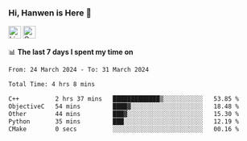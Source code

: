 ### Hi, Hanwen is Here 👋
<p>
	<a href="https://www.linkedin.com/in/liu-hanwen/"><img src="https://img.shields.io/badge/@hanwen-0A66C2?style=flat&logo=LinkedIn&logoColor=white" alt="Linkedin"  height="25px"/></a> 
	<a href="https://scholar.google.com/citations?user=HDF0su0AAAAJ"><img src="https://img.shields.io/badge/scholar-4385FE.svg?&style=plastic&logo=google-scholar&logoColor=white" alt="Google Scholar" height="25px"> </a>
</p>

📊 **The last 7 days I spent my time on** 
<!--START_SECTION:waka-->

```txt
From: 24 March 2024 - To: 31 March 2024

Total Time: 4 hrs 8 mins

C++          2 hrs 37 mins   █████████████▒░░░░░░░░░░░   53.85 %
ObjectiveC   54 mins         ████▓░░░░░░░░░░░░░░░░░░░░   18.48 %
Other        44 mins         ███▓░░░░░░░░░░░░░░░░░░░░░   15.30 %
Python       35 mins         ███░░░░░░░░░░░░░░░░░░░░░░   12.19 %
CMake        0 secs          ░░░░░░░░░░░░░░░░░░░░░░░░░   00.16 %
```

<!--END_SECTION:waka-->


<!--
**david990917/david990917** is a ✨ _special_ ✨ repository because its `README.md` (this file) appears on your GitHub profile.

Here are some ideas to get you started:

- 🔭 I’m currently working on ...
- 🌱 I’m currently learning ...
- 👯 I’m looking to collaborate on ...
- 🤔 I’m looking for help with ...
- 💬 Ask me about ...
- 📫 How to reach me: ...
- 😄 Pronouns: ...
- ⚡ Fun fact: ...
-->
